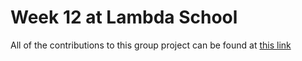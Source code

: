 # Week 12 at Lambda School

All of the contributions to this group project can be found at [this link](https://github.com/Build-Week-Foodie-Funz/front-end)
